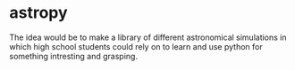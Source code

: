 # astropy
The idea would be to make a library of different astronomical simulations in which high school students could rely on to learn and use python for something intresting and grasping.
